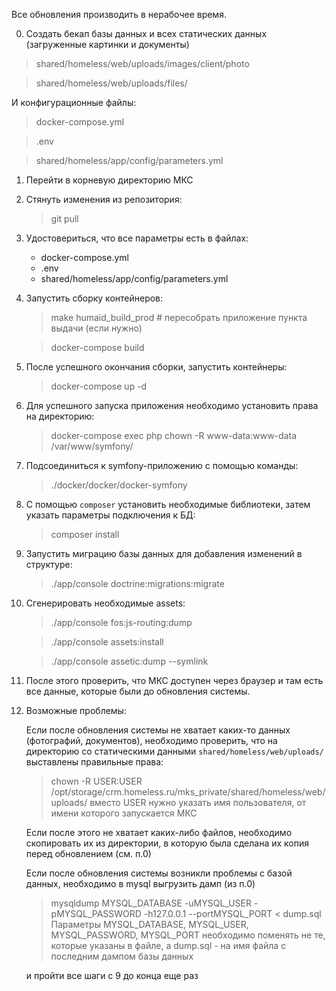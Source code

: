 Все обновления производить в нерабочее время.

0. Создать бекап базы данных и всех статических данных (загруженные картинки и документы)

  > shared/homeless/web/uploads/images/client/photo
  
  > shared/homeless/web/uploads/files/
  
  И конфигурационные файлы:
  
  > docker-compose.yml
  
  > .env
  
  > shared/homeless/app/config/parameters.yml
  

1. Перейти в корневую директорию МКС
2. Стянуть изменения из репозитория:

    > git pull

3. Удостовериться, что все параметры есть в файлах: 
	- docker-compose.yml
	- .env
	- shared/homeless/app/config/parameters.yml

4. Запустить сборку контейнеров:

    > make humaid_build_prod # пересобрать приложение пункта выдачи (если нужно)

    > docker-compose build

5. После успешного окончания сборки, запустить контейнеры:

    > docker-compose up -d

6. Для успешного запуска приложения необходимо установить права на директорию:

    > docker-compose exec php chown -R www-data:www-data /var/www/symfony/

7. Подсоединиться к symfony-приложению с помощью команды:
    
    > ./docker/docker/docker-symfony

8. С помощью `composer` установить необходимые библиотеки, затем указать параметры подключения к БД:

    > composer install

9.  Запустить миграцию базы данных для добавления изменений в структуре: 

    > ./app/console doctrine:migrations:migrate

10. Сгенерировать необходимые assets:

    > ./app/console fos:js-routing:dump

    > ./app/console assets:install
    
    > ./app/console assetic:dump --symlink

11. После этого проверить, что МКС доступен через браузер и там есть все данные, которые были до обновления системы.

12. Возможные проблемы:

	Если после обновления системы не хватает каких-то данных (фотографий, документов), необходимо проверить, что на директорию со статическими данными `shared/homeless/web/uploads/` выставлены правильные права:

    > сhown -R USER:USER /opt/storage/crm.homeless.ru/mks_private/shared/homeless/web/uploads/
    > вместо USER нужно указать имя пользователя, от имени которого запускается МКС
	
	Если после этого не хватает каких-либо файлов, необходимо скопировать их из директории, в которую была сделана их копия перед обновлением (см. п.0)

	Если после обновления системы возникли проблемы с базой данных, необходимо в mysql выгрузить дамп (из п.0)

    > mysqldump MYSQL_DATABASE -uMYSQL_USER -pMYSQL_PASSWORD -h127.0.0.1 --portMYSQL_PORT < dump.sql
    > Параметры MYSQL_DATABASE, MYSQL_USER, MYSQL_PASSWORD, MYSQL_PORT необходимо поменять не те, которые указаны в файле, а dump.sql - на имя файла с последним дампом базы данных

	и пройти все шаги с 9 до конца еще раз
